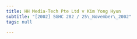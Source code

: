 ```yaml
---
title: HH Media-Tech Pte Ltd v Kim Yong Hyun
subtitle: "[2002] SGHC 282 / 25\_November\_2002"
tags: null

---
```


